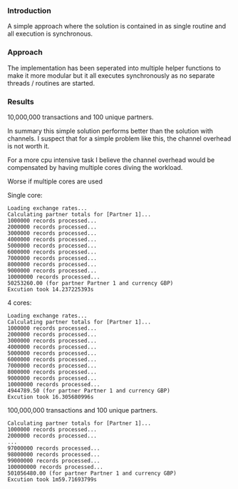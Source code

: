 ### Introduction
A simple approach where the solution is contained in as single routine and all execution is synchronous.

### Approach
The implementation has been seperated into multiple helper functions to make it more modular but it all executes synchronously as no separate threads / routines are started.

### Results

10,000,000 transactions and 100 unique partners.

In summary this simple solution performs better than the solution with channels. I suspect that for a simple problem like this, the channel overhead is not worth it.

For a more cpu intensive task I believe the channel overhead would be compensated by having multiple cores diving the workload.

Worse if multiple cores are used

Single core:

```
Loading exchange rates...
Calculating partner totals for [Partner 1]...
1000000 records processed...
2000000 records processed...
3000000 records processed...
4000000 records processed...
5000000 records processed...
6000000 records processed...
7000000 records processed...
8000000 records processed...
9000000 records processed...
10000000 records processed...
50253260.00 (for partner Partner 1 and currency GBP)
Excution took 14.237225393s
```

4 cores:

```
Loading exchange rates...
Calculating partner totals for [Partner 1]...
1000000 records processed...
2000000 records processed...
3000000 records processed...
4000000 records processed...
5000000 records processed...
6000000 records processed...
7000000 records processed...
8000000 records processed...
9000000 records processed...
10000000 records processed...
4944789.50 (for partner Partner 1 and currency GBP)
Excution took 16.305680996s
```

100,000,000 transactions and 100 unique partners.

```
Calculating partner totals for [Partner 1]...
1000000 records processed...
2000000 records processed...
...
97000000 records processed...
98000000 records processed...
99000000 records processed...
100000000 records processed...
501056480.00 (for partner Partner 1 and currency GBP)
Excution took 1m59.71693799s
```